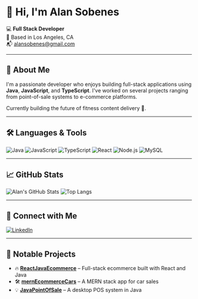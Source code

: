 # 👋 Hi, I'm Alan Sobenes

💻 **Full Stack Developer**  
📍 Based in Los Angeles, CA  
📬 alansobenes@gmail.com  

---

## 🚀 About Me

I'm a passionate developer who enjoys building full-stack applications using **Java**, **JavaScript**, and **TypeScript**. I've worked on several projects ranging from point-of-sale systems to e-commerce platforms.

Currently building the future of fitness content delivery 🏢.

---

## 🛠️ Languages & Tools

![Java](https://img.shields.io/badge/Java-ED8B00?style=flat-square&logo=java&logoColor=white)
![JavaScript](https://img.shields.io/badge/JavaScript-F7DF1E?style=flat-square&logo=javascript&logoColor=black)
![TypeScript](https://img.shields.io/badge/TypeScript-007ACC?style=flat-square&logo=typescript&logoColor=white)
![React](https://img.shields.io/badge/React-20232A?style=flat-square&logo=react&logoColor=61DAFB)
![Node.js](https://img.shields.io/badge/Node.js-339933?style=flat-square&logo=node.js&logoColor=white)
![MySQL](https://img.shields.io/badge/MySQL-00000F?style=flat-square&logo=mysql&logoColor=white)

---

## 📈 GitHub Stats

![Alan's GitHub Stats](https://github-readme-stats.vercel.app/api?username=AlanSobenes&show_icons=true&theme=radical)
![Top Langs](https://github-readme-stats.vercel.app/api/top-langs/?username=AlanSobenes&layout=compact&theme=radical)

---

## 🔗 Connect with Me

[![LinkedIn](https://img.shields.io/badge/LinkedIn-blue?style=flat-square&logo=linkedin)](https://www.linkedin.com/in/alan-sobenes/)

---

## 📂 Notable Projects

- 🔥 [**ReactJavaEcommerce**](https://github.com/AlanSobenes/ReactJavaEcommerce) – Full-stack ecommerce built with React and Java
- 🛠️ [**mernEcommerceCars**](https://github.com/AlanSobenes/mernEcommerceCars) – A MERN stack app for car sales
- 💡 [**JavaPointOfSale**](https://github.com/AlanSobenes/JavaPointOfSale) – A desktop POS system in Java
